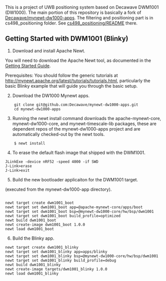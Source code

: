 <!--
#
# Licensed to the Apache Software Foundation (ASF) under one
# or more contributor license agreements.  See the NOTICE file
# distributed with this work for additional information
# regarding copyright ownership.  The ASF licenses this file
# to you under the Apache License, Version 2.0 (the
# "License"); you may not use this file except in compliance
# with the License.  You may obtain a copy of the License at
#
# http://www.apache.org/licenses/LICENSE-2.0
#
# Unless required by applicable law or agreed to in writing,
# software distributed under the License is distributed on an
# "AS IS" BASIS, WITHOUT WARRANTIES OR CONDITIONS OF ANY
#  KIND, either express or implied.  See the License for the
# specific language governing permissions and limitations
# under the License.
#
-->

This is a project of UWB positioning system based on Decawave DWM1001 (DW1000). The main portion of this repository is basically a fork of [Decawave/mynewt-dw1000-apps](https://github.com/Decawave/mynewt-dw1000-apps). The filtering and positioning part is in cs498_positioning folder. See [cs498_positioning/README](cs498_positioning/README.md) there.

## Getting Started with DWM1001 (Blinky)

1. Download and install Apache Newt.

You will need to download the Apache Newt tool, as documented in the [Getting Started Guide](http://mynewt.apache.org/latest/get_started/index.html). 

Prerequisites: You should follow the generic tutorials at http://mynewt.apache.org/latest/tutorials/tutorials.html, particularly the basic Blinky example that will guide you through the basic setup.

2. Download the DW1000 Mynewt apps.

```no-highlight
    git clone git@github.com:Decawave/mynewt-dw1000-apps.git
    cd mynewt-dw1000-apps
```

3. Running the newt install command downloads the apache-mynewt-core, mynewt-dw1000-core, and mynewt-timescale-lib packages, these are dependent repos of the mynewt-dw1000-apps project and are automatically checked-out by the newt tools.

```no-highlight
    $ newt install
```

4. To erase the default flash image that shipped with the DWM1001.

```no-highlight
JLinkExe -device nRF52 -speed 4000 -if SWD
J-Link>erase
J-Link>exit
```

5. Build the new bootloader applicaiton for the DWM1001 target.

(executed from the mynewt-dw1000-app directory).

```no-highlight

newt target create dwm1001_boot
newt target set dwm1001_boot app=@apache-mynewt-core/apps/boot
newt target set dwm1001_boot bsp=@mynewt-dw1000-core/hw/bsp/dwm1001
newt target set dwm1001_boot build_profile=optimized 
newt build dwm1001_boot
newt create-image dwm1001_boot 1.0.0
newt load dwm1001_boot

```

6. Build the Blinky app.

```no-highlight
newt target create dwm1001_blinky
newt target set dwm1001_blinky app=apps/blinky
newt target set dwm1001_blinky bsp=@mynewt-dw1000-core/hw/bsp/dwm1001
newt target set dwm1001_blinky build_profile=debug
newt build dwm1001_blinky
newt create-image targets/dwm1001_blinky 1.0.0
newt load dwm1001_blinky
```